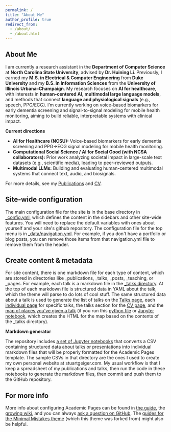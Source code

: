 ```yaml
---
permalink: /
title: "About Me"
author_profile: true
redirect_from: 
  - /about/
  - /about.html
---
```


About Me
------
I am currently a research assistant in the **Department of Computer Science** at **North Carolina State University**, advised by **Dr. Huining Li**. Previously, I earned my **M.S. in Electrical & Computer Engineering** from **Duke University** and my **B.S. in Information Sciences** from the **University of Illinois Urbana–Champaign**. My research focuses on **AI for healthcare**, with interests in **human-centered AI**, **multimodal large language models**, and methods that connect **language and physiological signals** (e.g., speech, PPG/ECG). I’m currently working on voice-based biomarkers for early dementia screening and signal-to-signal modeling for mobile health monitoring, aiming to build reliable, interpretable systems with clinical impact.

**Current directions**
- **AI for Healthcare (NCSU):** Voice-based biomarkers for early dementia screening and PPG→ECG signal modeling for mobile health monitoring.
- **Computational Social Science / AI for Social Good (with NCSA collaborators):** Prior work analyzing societal impact in large-scale text datasets (e.g., scientific media), leading to peer-reviewed outputs.
- **Multimodal LLMs:** Building and evaluating human-centered multimodal systems that connect text, audio, and biosignals.

For more details, see my [Publications](/publications/) and [CV](/files/Zella_Zhao_CV.pdf).


Site-wide configuration
------
The main configuration file for the site is in the base directory in [_config.yml](https://github.com/academicpages/academicpages.github.io/blob/master/_config.yml), which defines the content in the sidebars and other site-wide features. You will need to replace the default variables with ones about yourself and your site's github repository. The configuration file for the top menu is in [_data/navigation.yml](https://github.com/academicpages/academicpages.github.io/blob/master/_data/navigation.yml). For example, if you don't have a portfolio or blog posts, you can remove those items from that navigation.yml file to remove them from the header. 

Create content & metadata
------
For site content, there is one markdown file for each type of content, which are stored in directories like _publications, _talks, _posts, _teaching, or _pages. For example, each talk is a markdown file in the [_talks directory](https://github.com/academicpages/academicpages.github.io/tree/master/_talks). At the top of each markdown file is structured data in YAML about the talk, which the theme will parse to do lots of cool stuff. The same structured data about a talk is used to generate the list of talks on the [Talks page](https://academicpages.github.io/talks), each [individual page](https://academicpages.github.io/talks/2012-03-01-talk-1) for specific talks, the talks section for the [CV page](https://academicpages.github.io/cv), and the [map of places you've given a talk](https://academicpages.github.io/talkmap.html) (if you run this [python file](https://github.com/academicpages/academicpages.github.io/blob/master/talkmap.py) or [Jupyter notebook](https://github.com/academicpages/academicpages.github.io/blob/master/talkmap.ipynb), which creates the HTML for the map based on the contents of the _talks directory).

**Markdown generator**

The repository includes [a set of Jupyter notebooks](https://github.com/academicpages/academicpages.github.io/tree/master/markdown_generator
) that converts a CSV containing structured data about talks or presentations into individual markdown files that will be properly formatted for the Academic Pages template. The sample CSVs in that directory are the ones I used to create my own personal website at stuartgeiger.com. My usual workflow is that I keep a spreadsheet of my publications and talks, then run the code in these notebooks to generate the markdown files, then commit and push them to the GitHub repository.


For more info
------
More info about configuring Academic Pages can be found in [the guide](https://academicpages.github.io/markdown/), the [growing wiki](https://github.com/academicpages/academicpages.github.io/wiki), and you can always [ask a question on GitHub](https://github.com/academicpages/academicpages.github.io/discussions). The [guides for the Minimal Mistakes theme](https://mmistakes.github.io/minimal-mistakes/docs/configuration/) (which this theme was forked from) might also be helpful.
